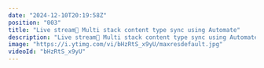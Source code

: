 ```yaml
---
date: "2024-12-10T20:19:58Z"
position: "003"
title: "Live stream🔴 Multi stack content type sync using Automate"
description: "Live stream🔴 Multi stack content type sync using Automate"
image: "https://i.ytimg.com/vi/bHzRtS_x9yU/maxresdefault.jpg"
videoId: "bHzRtS_x9yU"
---
```


